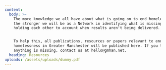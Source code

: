 ```yaml
---
content:
  body: >-
    The more knowledge we all have about what is going on to end homelessness,
    the stronger we will be as a Network in identifying what is missing and
    holding each other to account when results aren't being delivered. 


    To help this, all publications, resources or papers relevant to ending
    homelessness in Greater Manchester will be published here. If you think
    anything is missing, contact us at hello@gmhan.net.
  heading: Resources
uploads: /assets/uploads/dummy.pdf
---
```


